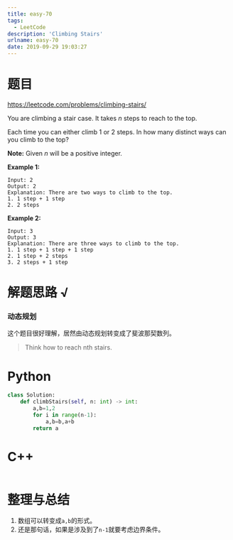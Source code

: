 ```yaml
---
title: easy-70
tags:
  - LeetCode
description: 'Climbing Stairs'
urlname: easy-70
date: 2019-09-29 19:03:27
---
```


# 题目

https://leetcode.com/problems/climbing-stairs/

You are climbing a stair case. It takes *n* steps to reach to the top.

Each time you can either climb 1 or 2 steps. In how many distinct ways can you climb to the top?

**Note:** Given *n* will be a positive integer.

**Example 1:**

```
Input: 2
Output: 2
Explanation: There are two ways to climb to the top.
1. 1 step + 1 step
2. 2 steps
```

**Example 2:**

```
Input: 3
Output: 3
Explanation: There are three ways to climb to the top.
1. 1 step + 1 step + 1 step
2. 1 step + 2 steps
3. 2 steps + 1 step
```

# 解题思路 √

### 动态规划

这个题目很好理解，居然由动态规划转变成了斐波那契数列。

> Think how to reach nth stairs.

# Python

```python
class Solution:
    def climbStairs(self, n: int) -> int:
        a,b=1,2
        for i in range(n-1):
            a,b=b,a+b
        return a
```

# C++

```cpp

```



# 整理与总结

1. 数组可以转变成`a,b`的形式。
2. 还是那句话，如果是涉及到了`n-1`就要考虑边界条件。

